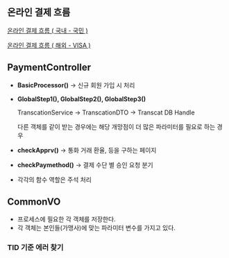 ## 온라인 결제 흐름

[온라인 결제 흐름 ( 국내 - 국민 )](https://www.notion.so/8af6ebce2cf5479ebb8497cd92946ce4)

[온라인 결제 흐름 ( 해외 - VISA )](https://www.notion.so/VISA-edd8640250144e14af6887955295d5f8)

## PaymentController

- **BasicProcessor()** → 신규 회원 가입 시 처리
- **GlobalStep1(), GlobalStep2(), GlobalStep3()**

  TranscationService → TranscationDTO → Transcat DB Handle

  다른 객체를 같이 받는 경우에는 해당 개망점이 더 많은 파라미터를 필요로 하는 경우

- **checkApprv()** → 통화 거래 환율, 등을 구하는 페이지
- **checkPaymethod()** → 결제 수단 별 승인 요청 분기
- 각각의 함수 역할은 주석 처리

## CommonVO

- 프로세스에 필요한 각 객체를 저장한다.
- 각 객체는 본인들(가맹사)에 맞는 파라미터 변수를 가지고 있다.


### TID 기준 에러 찾기





  